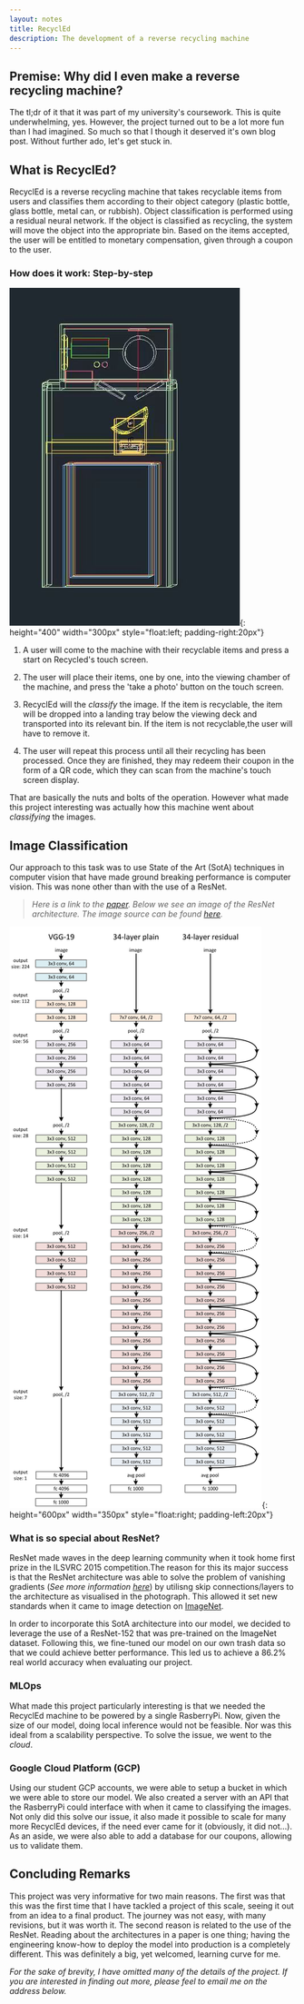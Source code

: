 ```yaml
---
layout: notes
title: RecyclEd
description: The development of a reverse recycling machine
---
```

## Premise: Why did I even make a reverse recycling machine?

The tl;dr of it that it was part of my university's coursework. This is quite underwhelming, yes. However, the project turned out to be a lot more fun than I had imagined. So much so that I though it deserved it's own blog post. Without further ado, let's get stuck in.

## What is RecyclEd?

RecyclEd is a reverse recycling machine that takes recyclable items from users and classifies them according to their object category (plastic bottle, glass bottle, metal can, or rubbish). Object classification is performed using a residual neural network. If the object is classified as recycling, the system will move the object into the appropriate bin. Based on the items accepted, the user will be entitled to monetary compensation, given through a coupon to the user.

### How does it work: Step-by-step

![](/assets/img/detailed_front.jpeg){: height="400" width="300px" style="float:left; padding-right:20px"}

1) A user will come to the machine with their recyclable items and press a start on Recycled's touch screen.

2) The user will place their items, one by one, into the viewing chamber of the machine, and press the 'take a photo' button on the touch screen.

3) RecyclEd will the *classify* the image. If the item is recyclable, the item will be dropped into a landing tray below the viewing deck and transported into its relevant bin. If the item is not recyclable,the user will have to remove it.

4) The user will repeat this process until all their recycling has been processed. Once they are finished, they may redeem their coupon in the form of a QR code, which they can scan from the machine's touch screen display.

That are basically the nuts and bolts of the operation. However what made this project interesting was actually how this machine went about *classifying* the images.

## Image Classification

Our approach to this task was to use State of the Art (SotA) techniques in computer vision that have made ground breaking performance is computer vision. This was none other than with the use of a ResNet. 
> *Here is a link to the [paper](https://arxiv.org/abs/1512.03385). Below we see an image of the ResNet architecture. The image source can be found [here](https://www.kaggle.com/datasets/pytorch/resnet152).*

![](/assets/img/resnet.png){: height="600px" width="350px" style="float:right; padding-left:20px"}

### What is so special about ResNet?

ResNet made waves in the deep learning community when it took home first prize in the ILSVRC 2015 competition.The reason for this its major success is that the ResNet architecture was able to solve the problem of vanishing gradients (*See more information* [*here*](https://towardsdatascience.com/understanding-and-visualizing-resnets-442284831be8)) by utilisng skip connections/layers to the architecture as visualised in the photograph. This allowed it set new standards when it came to image detection on [ImageNet](https://www.image-net.org/).

In order to incorporate this SotA architecture into our model, we decided to leverage the use of a ResNet-152 that was pre-trained on the ImageNet dataset. Following this, we fine-tuned our model  on our own trash data so that we could achieve better performance. This led us to achieve a 86.2% real world accuracy when evaluating our project.

### MLOps

What made this project particularly interesting is that we needed the RecyclEd machine to be powered by a single RasberryPi. Now, given the size of our model, doing local inference would not be feasible. Nor was this ideal from a scalability perspective. To solve the issue, we went to the *cloud*.

### Google Cloud Platform (GCP)

Using our student GCP accounts, we were able to setup a bucket in which we were able to store our model. We also created a server with an API that the RasberryPi could interface with when it came to classifying the images. Not only did this solve our issue, it also made it possible to scale for many more RecyclEd devices, if the need ever came for it (obviously, it did not...). As an aside, we were also able to add a database for our coupons, allowing us to validate them.

## Concluding Remarks

This project was very informative for two main reasons. The first was that this was the first time that I have tackled a project of this scale, seeing it out from an idea to a final product. The journey was not easy, with many revisions, but it was worth it. The second reason is related to the use of the ResNet. Reading about the architectures in a paper is one thing; having the engineering know-how to deploy the model into production is a completely different. This was definitely a big, yet welcomed, learning curve for me.

*For the sake of brevity, I have omitted many of the details of the project. If you are interested in finding out more, please feel to email me on the address below.*
